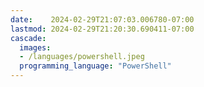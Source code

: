 ```yaml
---
date:    2024-02-29T21:07:03.006780-07:00
lastmod: 2024-02-29T21:20:30.690411-07:00
cascade:
  images:
  - /languages/powershell.jpeg
  programming_language: "PowerShell"
---
```

